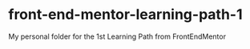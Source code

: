 # front-end-mentor-learning-path-1
 My personal folder for the 1st Learning Path from FrontEndMentor
